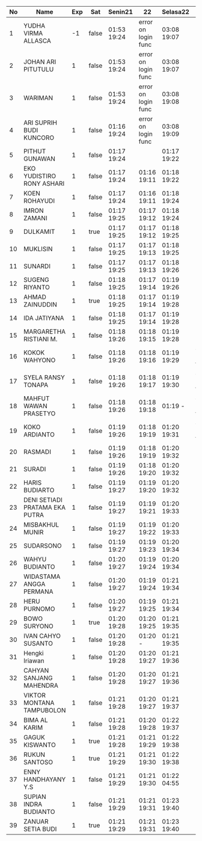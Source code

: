 | No | Name | Exp | Sat | Senin21 | 22 | Selasa22 | Rabu23 | Kamis24 | Jumat25 |
|-----|-----|-----|-----|-----|-----|-----|-----|-----|-----|
| 1 | YUDHA VIRMA ALLASCA | -1 | false | 01:53 19:24 | error on login func | 03:08 19:07 | 01:17 19:20 | 01:07 19:23 | 01:18 - |
| 2 | JOHAN ARI PITUTULU | 1 | false | 01:53 19:24 | error on login func | 03:08 19:07 | 01:17 19:20 | 01:07 19:23 | 01:18 - |
| 3 | WARIMAN | 1 | false | 01:53 19:24 | error on login func | 03:08 19:08 | 01:17 19:21 | 01:07 19:23 | 01:18 - |
| 4 | ARI SUPRIH BUDI KUNCORO | 1 | false | 01:16 19:24 | error on login func | 03:08 19:09 | 01:17 19:21 | 01:07 19:24 | 01:18 - |
| 5 | PITHUT GUNAWAN | 1 | false | 01:17 19:24 |   | 01:17 19:22 | 01:07 19:25 | 01:18 - |
| 6 | EKO YUDISTIRO RONY ASHARI | 1 | false | 01:17 19:24 | 01:16 19:11 | 01:18 19:22 | 01:07 19:25 | 01:19 - |
| 7 | KOEN ROHAYUDI | 1 | false | 01:17 19:24 | 01:16 19:11 | 01:18 19:24 | 01:07 19:25 | 01:19 - |
| 8 | IMRON ZAMANI | 1 | false | 01:17 19:25 | 01:17 19:12 | 01:18 19:24 | 01:08 19:26 | 01:19 - |
| 9 | DULKAMIT | 1 | true | 01:17 19:25 | 01:17 19:12 | 01:18 19:25 | 01:08 19:27 | 01:19 - |
| 10 | MUKLISIN | 1 | false | 01:17 19:25 | 01:17 19:13 | 01:18 19:25 | 01:08 19:27 | 01:19 - |
| 11 | SUNARDI | 1 | false | 01:17 19:25 | 01:17 19:13 | 01:18 19:26 | 01:08 19:27 | 01:19 - |
| 12 | SUGENG RIYANTO | 1 | false | 01:18 19:25 | 01:17 19:14 | 01:19 19:26 | 01:08 19:28 | 01:20 - |
| 13 | AHMAD ZAINUDDIN | 1 | true | 01:18 19:25 | 01:17 19:14 | 01:19 19:28 | 01:08 19:28 | 01:20 - |
| 14 | IDA JATIYANA | 1 | false | 01:18 19:25 | 01:17 19:14 | 01:19 19:28 | 01:09 19:28 | 01:20 - |
| 15 | MARGARETHA RISTIANI M. | 1 | false | 01:18 19:26 | 01:18 19:15 | 01:19 19:28 | 01:09 19:29 | 01:20 - |
| 16 | KOKOK WAHYONO | 1 | false | 01:18 19:26 | 01:18 19:16 | 01:19 19:29 | error on login func | 03:16 19:29 | 01:20 - |
| 17 | SYELA RANSY TONAPA | 1 | false | 01:18 19:26 | 01:18 19:17 | 01:19 19:30 | error on login func | 03:16 19:30 | 01:20 - |
| 18 | MAHFUT WAWAN PRASETYO | 1 | false | 01:18 19:26 | 01:18 19:18 | 01:19 - | error on login func | error on login func | 03:16 19:30 | 01:21 - |
| 19 | KOKO ARDIANTO | 1 | false | 01:19 19:26 | 01:18 19:19 | 01:20 19:31 | error on login func | 03:16 19:31 | 01:21 - |
| 20 | RASMADI | 1 | false | 01:19 19:26 | 01:18 19:19 | 01:20 19:32 | 01:17 19:31 | 01:21 - |
| 21 | SURADI | 1 | false | 01:19 19:26 | 01:18 19:20 | 01:20 19:32 | 01:17 19:32 | 01:21 - |
| 22 | HARIS BUDIARTO | 1 | false | 01:19 19:27 | 01:19 19:20 | 01:20 19:32 | 01:17 19:32 | 01:21 - |
| 23 | DENI SETIADI PRATAMA EKA PUTRA | 1 | false | 01:19 19:27 | 01:19 19:21 | 01:20 19:33 | 01:17 19:33 | 01:21 - |
| 24 | MISBAKHUL MUNIR | 1 | false | 01:19 19:27 | 01:19 19:22 | 01:20 19:33 | 01:17 19:33 | 01:22 - |
| 25 | SUDARSONO | 1 | false | 01:19 19:27 | 01:19 19:23 | 01:20 19:34 | 01:18 19:33 | 01:22 - |
| 26 | WAHYU BUDIANTO | 1 | false | 01:20 19:27 | 01:19 19:24 | 01:20 19:34 | 01:18 19:34 | 01:22 - |
| 27 | WIDASTAMA ANGGA PERMANA | 1 | false | 01:20 19:27 | 01:19 19:24 | 01:21 19:34 | 01:18 19:34 | 01:22 - |
| 28 | HERU PURNOMO | 1 | false | 01:20 19:27 | 01:19 19:25 | 01:21 19:34 | 01:18 19:35 | 01:22 - |
| 29 | BOWO SURYONO | 1 | true | 01:20 19:28 | 01:20 19:25 | 01:21 19:35 | 01:18 19:35 | 01:22 - |
| 30 | IVAN CAHYO SUSANTO | 1 | false | 01:20 19:28 | 01:20 - | 01:21 19:35 | 01:18 19:35 | 01:22 - |
| 31 | Hengki Iriawan | 1 | false | 01:20 19:28 | 01:20 19:27 | 01:21 19:36 | 01:19 19:36 | 01:23 - |
| 32 | CAHYAN SANJANG MAHENDRA | 1 | false | 01:20 19:28 | 01:20 19:27 | 01:21 19:36 | 01:19 19:37 | 01:23 - |
| 33 | VIKTOR MONTANA TAMPUBOLON | 1 | false | 01:21 19:28 | 01:20 19:27 | 01:21 19:37 | 01:19 19:37 | 01:23 - |
| 34 | BIMA AL KARIM | 1 | false | 01:21 19:28 | 01:20 19:28 | 01:22 19:37 | 01:19 19:37 | 01:23 - |
| 35 | GAGUK KISWANTO | 1 | true | 01:21 19:28 | 01:21 19:29 | 01:22 19:38 | 01:19 19:38 | 01:23 - |
| 36 | RUKUN SANTOSO | 1 | true | 01:21 19:29 | 01:21 19:30 | 01:22 19:38 | 01:19 19:38 | 01:23 - |
| 37 | ENNY HANDHAYANY Y.S | 1 | false | 01:21 19:29 | 01:21 19:30 | 01:22 04:55 | 01:20 19:38 | 01:24 - |
| 38 | SUPIAN INDRA BUDIANTO | 1 | false | 01:21 19:29 | 01:21 19:31 | 01:23 19:40 | 01:20 19:39 | 01:24 - |
| 39 | ZANUAR SETIA BUDI | 1 | true | 01:21 19:29 | 01:21 19:31 | 01:23 19:40 | 01:20 19:39 | 01:24 - |
